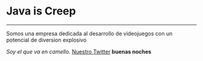 # Java is Creep

___
Somos una empresa dedicada al desarrollo de videojuegos con un potencial de diversion explosivo

_Soy el que va en camello._
[Nuestro Twitter](https://twitter.com)
**buenas noches**